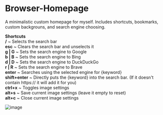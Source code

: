 # Browser-Homepage
A minimalistic custom homepage for myself. Includes shortcuts, bookmarks, custom backgrouns, and search engine choosing.

**Shortcuts** <br>
**/** ~ Selects the search bar <br>
**esc** ~ Clears the search bar and unselects it <br>
**g | G** ~ Sets the search engine to Google <br>
**b | B** ~ Sets the search engine to Bing <br>
**d | D** ~ Sets the search engine to DuckDuckGo <br>
**r | R** ~ Sets the search engine to Brave <br>
**enter** ~ Searches using the selected engine for {keyword} <br>
**shift+enter** ~ Directly puts the {keyword} into the search bar. (If it doesn't contain https:// it will add it for you) <br>
**ctrl+x** ~ Toggles image settings <br>
**alt+s** ~ Save current image settings (leave it empty to reset) <br>
**alt+c** ~ Close current image settings <br>

![image](https://user-images.githubusercontent.com/100868154/235366890-ff73ccb6-28a6-4768-954a-f54514ca11c5.png)
